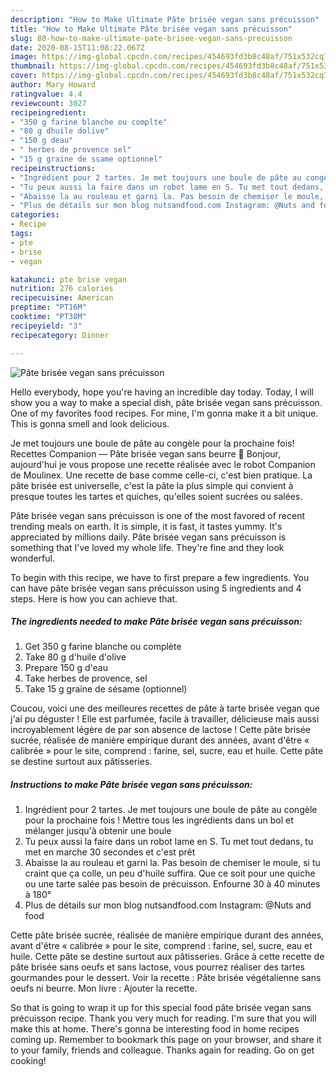 ```yaml
---
description: "How to Make Ultimate Pâte brisée vegan sans précuisson"
title: "How to Make Ultimate Pâte brisée vegan sans précuisson"
slug: 88-how-to-make-ultimate-pate-brisee-vegan-sans-precuisson
date: 2020-08-15T11:08:22.067Z
image: https://img-global.cpcdn.com/recipes/454693fd3b8c48af/751x532cq70/pate-brisee-vegan-sans-precuisson-photo-principale-de-la-recette.jpg
thumbnail: https://img-global.cpcdn.com/recipes/454693fd3b8c48af/751x532cq70/pate-brisee-vegan-sans-precuisson-photo-principale-de-la-recette.jpg
cover: https://img-global.cpcdn.com/recipes/454693fd3b8c48af/751x532cq70/pate-brisee-vegan-sans-precuisson-photo-principale-de-la-recette.jpg
author: Mary Howard
ratingvalue: 4.4
reviewcount: 3027
recipeingredient:
- "350 g farine blanche ou complte"
- "80 g dhuile dolive"
- "150 g deau"
- " herbes de provence sel"
- "15 g graine de ssame optionnel"
recipeinstructions:
- "Ingrédient pour 2 tartes. Je met toujours une boule de pâte au congèle pour la prochaine fois ! Mettre tous les ingrédients dans un bol et mélanger jusqu&#39;à obtenir une boule"
- "Tu peux aussi la faire dans un robot lame en S. Tu met tout dedans, tu met en marche 30 secondes et c&#39;est prêt"
- "Abaisse la au rouleau et garni la. Pas besoin de chemiser le moule, si tu craint que ça colle, un peu d&#39;huile suffira. Que ce soit pour une quiche ou une tarte salée pas besoin de précuisson. Enfourne 30 à 40 minutes à 180°"
- "Plus de détails sur mon blog nutsandfood.com Instagram: @Nuts and food"
categories:
- Recipe
tags:
- pte
- brise
- vegan

katakunci: pte brise vegan 
nutrition: 276 calories
recipecuisine: American
preptime: "PT16M"
cooktime: "PT38M"
recipeyield: "3"
recipecategory: Dinner

---
```



![Pâte brisée vegan sans précuisson](https://img-global.cpcdn.com/recipes/454693fd3b8c48af/751x532cq70/pate-brisee-vegan-sans-precuisson-photo-principale-de-la-recette.jpg)

Hello everybody, hope you're having an incredible day today. Today, I will show you a way to make a special dish, pâte brisée vegan sans précuisson. One of my favorites food recipes. For mine, I'm gonna make it a bit unique. This is gonna smell and look delicious.

Je met toujours une boule de pâte au congèle pour la prochaine fois! Recettes Companion — Pâte brisée vegan sans beurre 🍩 Bonjour, aujourd&#39;hui je vous propose une recette réalisée avec le robot Companion de Moulinex. Une recette de base comme celle-ci, c&#39;est bien pratique. La pâte brisée est universelle, c&#39;est la pâte la plus simple qui convient à presque toutes les tartes et quiches, qu&#39;elles soient sucrées ou salées.

Pâte brisée vegan sans précuisson is one of the most favored of recent trending meals on earth. It is simple, it is fast, it tastes yummy. It's appreciated by millions daily. Pâte brisée vegan sans précuisson is something that I've loved my whole life. They're fine and they look wonderful.


To begin with this recipe, we have to first prepare a few ingredients. You can have pâte brisée vegan sans précuisson using 5 ingredients and 4 steps. Here is how you can achieve that.

<!--inarticleads1-->

##### The ingredients needed to make Pâte brisée vegan sans précuisson:

1. Get 350 g farine blanche ou complète
1. Take 80 g d&#39;huile d&#39;olive
1. Prepare 150 g d&#39;eau
1. Take  herbes de provence, sel
1. Take 15 g graine de sésame (optionnel)


Coucou, voici une des meilleures recettes de pâte à tarte brisée vegan que j&#39;ai pu déguster ! Elle est parfumée, facile à travailler, délicieuse mais aussi incroyablement légère de par son absence de lactose ! Cette pâte brisée sucrée, réalisée de manière empirique durant des années, avant d&#39;être « calibrée » pour le site, comprend : farine, sel, sucre, eau et huile. Cette pâte se destine surtout aux pâtisseries. 

<!--inarticleads2-->

##### Instructions to make Pâte brisée vegan sans précuisson:

1. Ingrédient pour 2 tartes. Je met toujours une boule de pâte au congèle pour la prochaine fois ! Mettre tous les ingrédients dans un bol et mélanger jusqu&#39;à obtenir une boule
1. Tu peux aussi la faire dans un robot lame en S. Tu met tout dedans, tu met en marche 30 secondes et c&#39;est prêt
1. Abaisse la au rouleau et garni la. Pas besoin de chemiser le moule, si tu craint que ça colle, un peu d&#39;huile suffira. Que ce soit pour une quiche ou une tarte salée pas besoin de précuisson. Enfourne 30 à 40 minutes à 180°
1. Plus de détails sur mon blog nutsandfood.com Instagram: @Nuts and food


Cette pâte brisée sucrée, réalisée de manière empirique durant des années, avant d&#39;être « calibrée » pour le site, comprend : farine, sel, sucre, eau et huile. Cette pâte se destine surtout aux pâtisseries. Grâce à cette recette de pâte brisée sans oeufs et sans lactose, vous pourrez réaliser des tartes gourmandes pour le dessert. Voir la recette : Pâte brisée végétalienne sans oeufs ni beurre. Mon livre : Ajouter la recette. 

So that is going to wrap it up for this special food pâte brisée vegan sans précuisson recipe. Thank you very much for reading. I'm sure that you will make this at home. There's gonna be interesting food in home recipes coming up. Remember to bookmark this page on your browser, and share it to your family, friends and colleague. Thanks again for reading. Go on get cooking!

